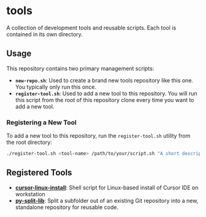 # tools

A collection of development tools and reusable scripts. Each tool is contained in its own directory.

## Usage

This repository contains two primary management scripts:

- **`new-repo.sh`**: Used to create a brand new tools repository like this one. You typically only run this once.
- **`register-tool.sh`**: Used to add a new tool to this repository. You will run this script from the root of this repository clone every time you want to add a new tool.

### Registering a New Tool

To add a new tool to this repository, run the `register-tool.sh` utility from the root directory:

```bash
./register-tool.sh <tool-name> /path/to/your/script.sh "A short description of the tool."
```

## Registered Tools
- **[cursor-linux-install](./cursor-linux-install/)**: Shell script for Linux-based install of Cursor IDE on workstation
- **[py-split-lib](./py-split-lib/)**: Split a subfolder out of an existing Git repository into a new, standalone repository for reusable code.

